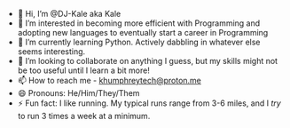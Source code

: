 - 👋 Hi, I’m @DJ-Kale aka Kale
- 👀 I’m interested in becoming more efficient with Programming and adopting new languages to eventually start a career in Programming
- 🌱 I’m currently learning Python. Actively dabbling in whatever else seems interesting.
- 💞️ I’m looking to collaborate on anything I guess, but my skills might not be too useful until I learn a bit more!
- 📫 How to reach me - khumphreytech@proton.me
- 😄 Pronouns: He/Him/They/Them
- ⚡ Fun fact: I like running. My typical runs range from 3-6 miles, and I *try* to run 3 times a week at a minimum.

<!---
DJ-Kale/DJ-Kale is a ✨ special ✨ repository because its `README.md` (this file) appears on your GitHub profile.
You can click the Preview link to take a look at your changes.
--->
